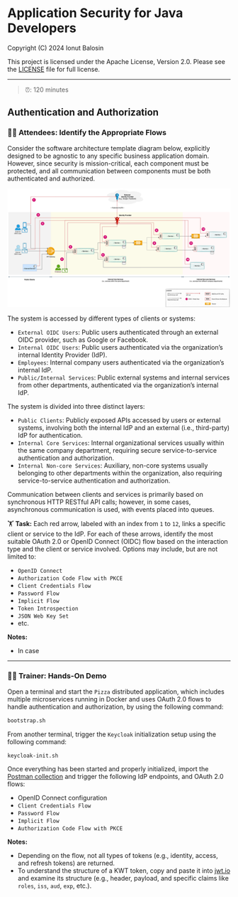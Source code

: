 # Application Security for Java Developers

Copyright (C) 2024 Ionut Balosin

This project is licensed under the Apache License, Version 2.0.
Please see the [LICENSE](../license/LICENSE) file for full license.

---

> ⏰: 120 minutes

## Authentication and Authorization

### 👨‍🎓 Attendees: Identify the Appropriate Flows

Consider the software architecture template diagram below, explicitly designed to be agnostic to any specific business application domain. However, since security is mission-critical, each component must be protected, and all communication between components must be both authenticated and authorized.

<p align="center">
  <img alt="eCommerce" title="eCommerce" src="../assets/diagrams/software-architecture-diagram-authn-authz.svg">
</p>

The system is accessed by different types of clients or systems:

- `External OIDC Users`: Public users authenticated through an external OIDC provider, such as Google or Facebook.
- `Internal OIDC Users`: Public users authenticated via the organization’s internal Identity Provider (IdP).
- `Employees`: Internal company users authenticated via the organization’s internal IdP.
- `Public/Internal Services`: Public external systems and internal services from other departments, authenticated via the organization’s internal IdP.

The system is divided into three distinct layers:

- `Public Clients`: Publicly exposed APIs accessed by users or external systems, involving both the internal IdP and an external (i.e., third-party) IdP for authentication.
- `Internal Core Services`: Internal organizational services usually within the same company department, requiring secure service-to-service authentication and authorization.
- `Internal Non-core Services`: Auxiliary, non-core systems usually belonging to other departments within the organization, also requiring service-to-service authentication and authorization.

Communication between clients and services is primarily based on synchronous HTTP RESTful API calls; however, in some cases, asynchronous communication is used, with events placed into queues.

🏋️ **Task:** Each red arrow, labeled with an index from `1` to `12`, links a specific client or service to the IdP. 
For each of these arrows, identify the most suitable OAuth 2.0 or OpenID Connect (OIDC) flow based on the interaction type and the client or service  involved. 
Options may include, but are not limited to:

- `OpenID Connect`
- `Authorization Code Flow with PKCE`
- `Client Credentials Flow`
- `Password Flow`
- `Implicit Flow`
- `Token Introspection`
- `JSON Web Key Set`
- etc.

**Notes:**
- In case 
---

### 👨‍💼 Trainer: Hands-On Demo

Open a terminal and start the `Pizza` distributed application, which includes multiple microservices running in Docker and uses OAuth 2.0 flows to handle authentication and authorization, by using the following command:

```bash
bootstrap.sh
```

From another terminal, trigger the `Keycloak` initialization setup using the following command:

```bash
keycloak-init.sh
```

Once everything has been started and properly initialized, import the [Postman collection](../postman) and trigger the following IdP endpoints, and OAuth 2.0 flows:
- OpenID Connect configuration
- `Client Credentials Flow`
- `Password Flow`
- `Implicit Flow`
- `Authorization Code Flow with PKCE`

**Notes:**
- Depending on the flow, not all types of tokens (e.g., identity, access, and refresh tokens) are returned.
- To understand the structure of a KWT token, copy and paste it into [jwt.io](https://jwt.io) and examine its structure (e.g., header, payload, and specific claims like `roles`, `iss`, `aud`, `exp`, etc.). 
